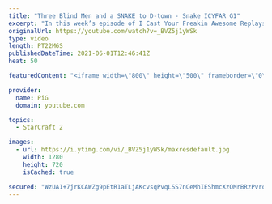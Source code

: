 ```yaml
---
title: "Three Blind Men and a SNAKE to D-town - Snake ICYFAR G1"
excerpt: "In this week’s episode of I Cast Your Freakin Awesome Replays (ICYFAR) players sent in their replays that required “each” building to touch another.  CURRENT ICYFAR CHALLENGE: No regard for personal space - Ignore your opponent’s personal space by expanding next to their bases and mining as many minerals"
originalUrl: https://youtube.com/watch?v=_BVZ5j1yWSk
type: video
length: PT22M6S
publishedDateTime: 2021-06-01T12:46:41Z
heat: 50

featuredContent: "<iframe width=\"800\" height=\"500\" frameborder=\"0\" src=\"https://www.youtube.com/embed/_BVZ5j1yWSk\" allow=\"accelerometer; autoplay; encrypted-media; gyroscope; picture-in-picture\" allowfullscreen></iframe>"

provider:
  name: PiG
  domain: youtube.com

topics:
  - StarCraft 2

images:
  - url: https://i.ytimg.com/vi/_BVZ5j1yWSk/maxresdefault.jpg
    width: 1280
    height: 720
    isCached: true

secured: "WzUA1+7jrKCAWZg9pEtR1aTLjAKcvsqPvqLSS7nCeMhIEShmcXzOMrBRzPvrorwp3UHvJ+mlqWqNhyhdCHJTAS0rT938Y9Vo3YRfh3HPuTRflpwf6I1BRaOtlwEQbKaqhexJ/wnZvlRvM/LCmCVMkYGvZ3jhs4K3Cudm3JmkHSEsI1O2VwSl16R21bAaMRCNxv9OAVMZd586iBtKBzVVnekZfBG7eZV3ECi1AxYXiOT3PrunuicjDiWnJpz0idqEh4c9UB4WL+Epkm2j7GLsOjPFGwMVHWt1JaIguKpDqqAGMEx8jrQTBq366bwPzWCzdAF4OEBvAVzyVr0a8YMTWjaxMWa+DS3OlOlQBCfHsRDEdfc1fpBy9+RBLWkqn4Fm7PEuz/awh5R/IzW//sYEVJ6PEjyPXlm7xokeiIRp7zY=;nEeMjjPefBMep8xNNjioZQ=="
---
```


